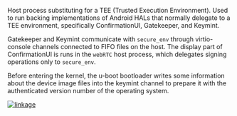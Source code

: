 Host process substituting for a TEE (Trusted Execution Environment). Used to
run backing implementations of Android HALs that normally delegate to a TEE
environment, specifically ConfirmationUI, Gatekeeper, and Keymint.

Gatekeeper and Keymint communicate with `secure_env` through virtio-console
channels connected to FIFO files on the host. The display part of
ConfirmationUI is runs in the `webRTC` host process, which delegates signing
operations only to `secure_env`.

Before entering the kernel, the u-boot bootloader writes some information
about the device image files into the keymint channel to prepare it with
the authenticated version number of the operating system.

[![linkage](./linkage.png)](https://cs.android.com/android/platform/superproject/+/master:device/google/cuttlefish/host/commands/secure_env/doc/linkage.svg)
